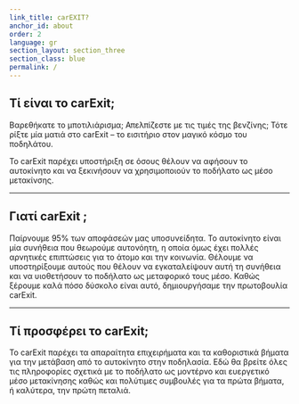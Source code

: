 ```yaml
---
link_title: carEXIT?
anchor_id: about
order: 2
language: gr
section_layout: section_three
section_class: blue
permalink: /
---
```


## Τί είναι το **car**Exit;

Βαρεθήκατε το μποτιλιάρισμα; Απελπίζεστε με τις τιμές της βενζίνης; Τότε ρίξτε μία ματιά στο carExit – το εισιτήριο στον μαγικό κόσμο του ποδηλάτου.

Το carExit παρέχει υποστήριξη σε όσους θέλουν να αφήσουν το αυτοκίνητο και να ξεκινήσουν να χρησιμοποιούν το ποδήλατο ως μέσο μετακίνσης.

***

## Γιατί **car**Exit ;
Παίρνουμε 95% των αποφάσεών μας υποσυνείδητα. Το αυτοκίνητο είναι μία συνήθεια που θεωρούμε αυτονόητη, η οποία όμως έχει πολλές αρνητικές επιπτώσεις για το άτομο και την κοινωνία. Θέλουμε να υποστηρίξουμε αυτούς που θέλουν να εγκαταλείψουν αυτή τη συνήθεια και να υιοθετήσουν το ποδήλατο ως μεταφορικό τους μέσο. Καθώς ξέρουμε καλά πόσο δύσκολο είναι αυτό, δημιουργήσαμε την πρωτοβουλία carExit.

***

## Τί προσφέρει το **car**Exit;
Το carExit παρέχει τα απαραίτητα επιχειρήματα και τα καθοριστικά βήματα για την μετάβαση από το αυτοκίνητο στην ποδηλασία. Εδώ θα βρείτε όλες τις πληροφορίες σχετικά με το ποδήλατο ως μοντέρνο και ευεργετικό μέσο μετακίνησης καθώς και πολύτιμες συμβουλές για τα πρώτα βήματα, ή καλύτερα, την πρώτη πεταλιά.
